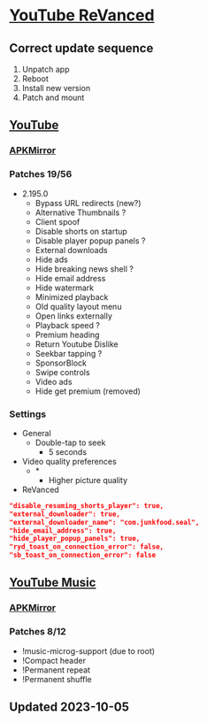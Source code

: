 # [YouTube ReVanced](./README.md)

## Correct update sequence

1. Unpatch app
2. Reboot
3. Install new version
4. Patch and mount

## [YouTube](https://revanced.app/patches?pkg=com.google.android.youtube)

### [APKMirror](https://www.apkmirror.com/apk/google-inc/youtube/youtube-18-38-44-release/#downloads:~:text=Android%208.0%2B-,nodpi,-All%20Releases)

### Patches 19/56

- 2.195.0
  - Bypass URL redirects (new?)
  - Alternative Thumbnails ?
  - Client spoof
  - Disable shorts on startup
  - Disable player popup panels ?
  - External downloads
  - Hide ads
  - Hide breaking news shell ?
  - Hide email address
  - Hide watermark
  - Minimized playback
  - Old quality layout menu
  - Open links externally
  - Playback speed ?
  - Premium heading
  - Return Youtube Dislike
  - Seekbar tapping ?
  - SponsorBlock
  - Swipe controls
  - Video ads
  - Hide get premium (removed)

### Settings

- General
  - Double-tap to seek
    - 5 seconds
- Video quality preferences
  - \*
    - Higher picture quality
- ReVanced

```json
"disable_resuming_shorts_player": true,
"external_downloader": true,
"external_downloader_name": "com.junkfood.seal",
"hide_email_address": true,
"hide_player_popup_panels": true,
"ryd_toast_on_connection_error": false,
"sb_toast_on_connection_error": false
```

## [YouTube Music](https://revanced.app/patches?pkg=com.google.android.apps.youtube.music)

### [APKMirror](https://www.apkmirror.com/apk/google-inc/youtube-music/)

### Patches 8/12

- !music-microg-support (due to root)
- !Compact header
- !Permanent repeat
- !Permanent shuffle

## Updated 2023-10-05
